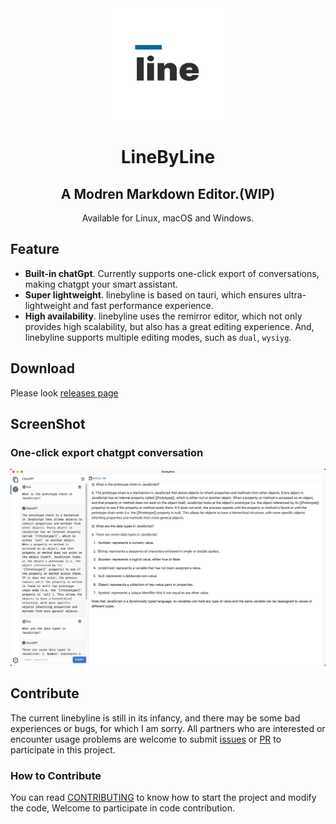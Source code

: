 <div align="center">
  <img align="center" src="./public/logo.svg" width="200 " height="182" />
</div>

<h1 align="center">LineByLine</h1>

<h2 align="center">A Modren Markdown Editor.(WIP)</h2>

<p align="center">Available for Linux, macOS and Windows.</p>

## Feature

- **Built-in chatGpt**. Currently supports one-click export of conversations, making chatgpt your smart assistant.
- **Super lightweight**. linebyline is based on tauri, which ensures ultra-lightweight and fast performance experience.
- **High availability**. linebyline uses the remirror editor, which not only provides high scalability, but also has a great editing experience. And, linebyline supports multiple editing modes, such as `dual`, `wysiyg`.

## Download

Please look [releases page](https://github.com/linebyline-group/linebyline/releases)

## ScreenShot

### One-click export chatgpt conversation
![chatgpt](./public/screenshots/chatgpt.png)

## Contribute

The current linebyline is still in its infancy, and there may be some bad experiences or bugs, for which I am sorry. All partners who are interested or encounter usage problems are welcome to submit [issues](https://github.com/linebyline-group/linebyline/issues/new) or [PR](https://github.com/linebyline-group/linebyline/compare) to participate in this project.

### How to Contribute

You can read [CONTRIBUTING](./CONTRIBUTING.md) to know how to start the project and modify the code, Welcome to participate in code contribution.
